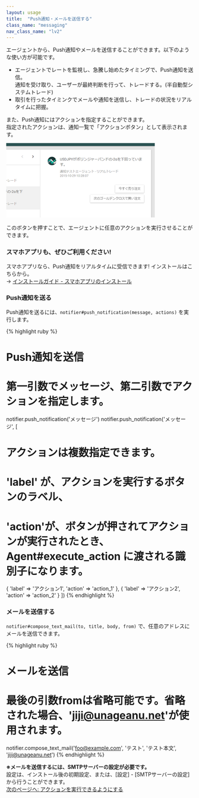 ```yaml
---
layout: usage
title:  "Push通知・メールを送信する"
class_name: "messaging"
nav_class_name: "lv2"
---
```


エージェントから、Push通知やメールを送信することができます。以下のような使い方が可能です。

- エージェントでレートを監視し、急騰し始めたタイミングで、Push通知を送信。<br/>
  通知を受け取り、ユーザーが最終判断を行って、トレードする。(半自動型システムトレード)
- 取引を行ったタイミンクでメールや通知を送信し、トレードの状況をリアルタイムに把握。

また、Push通知にはアクションを指定することができます。<br/>
指定されたアクションは、通知一覧で「アクションボタン」として表示されます。

![通知一覧画面](/images/usage/messaging_01.png)

このボタンを押すことで、エージェントに任意のアクションを実行させることができます。

<div class="ad">
<h3>スマホアプリも、ぜひご利用ください!</h3>
スマホアプリなら、Push通知をリアルタイムに受信できます! インストールはこちらから。<br/>
→ <a  href="../install/040000_install_app.html">インストールガイド - スマホアプリのインストール</a>
</div>

<h3>Push通知を送る</h3>

Push通知を送るには、`notifier#push_notification(message, actions)` を実行します。

{% highlight ruby %}
# Push通知を送信
# 第一引数でメッセージ、第二引数でアクションを指定します。
notifier.push_notification('メッセージ')
notifier.push_notification('メッセージ',  [
  # アクションは複数指定できます。
  # 'label' が、アクションを実行するボタンのラベル、
  # 'action'が、ボタンが押されてアクションが実行されたとき、Agent#execute_action に渡される識別子になります。
  { 'label' => 'アクション1', 'action' => 'action_1' },
  { 'label' => 'アクション2', 'action' => 'action_2' }
])
{% endhighlight %}


<h3>メールを送信する</h3>

`notifier#compose_text_mail(to, title, body, from)` で、任意のアドレスにメールを送信できます。

{% highlight ruby %}
# メールを送信
# 最後の引数fromは省略可能です。省略された場合、'jiji@unageanu.net'が使用されます。
notifier.compose_text_mail('foo@example.com', 'テスト', 'テスト本文', 'jiji@unageanu.net')
{% endhighlight %}

<div class="warn">
<b>※メールを送信するには、SMTPサーバーの設定が必要です。</b><br/>
設定は、インストール後の初期設定、または、[設定] - [SMTPサーバーの設定] から行うことができます。
</div>


<div class="next">
  <a href="020500_action.html">次のページへ: アクションを実行できるようにする</a>
</div>
